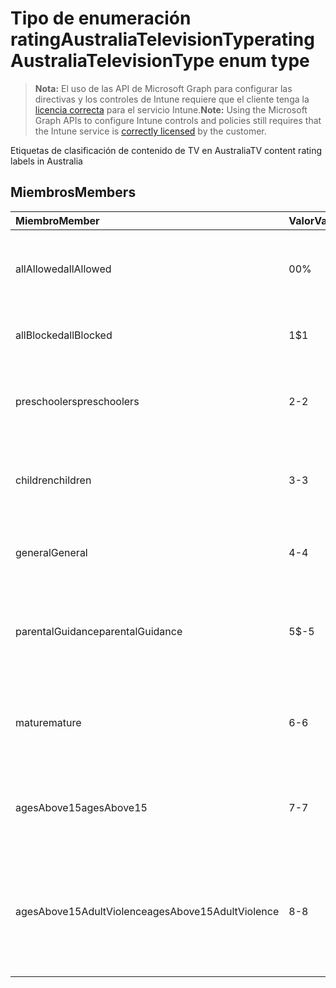 # <a name="ratingaustraliatelevisiontype-enum-type"></a><span data-ttu-id="39367-101">Tipo de enumeración ratingAustraliaTelevisionType</span><span class="sxs-lookup"><span data-stu-id="39367-101">ratingAustraliaTelevisionType enum type</span></span>

> <span data-ttu-id="39367-102">**Nota:** El uso de las API de Microsoft Graph para configurar las directivas y los controles de Intune requiere que el cliente tenga la [licencia correcta](https://go.microsoft.com/fwlink/?linkid=839381) para el servicio Intune.</span><span class="sxs-lookup"><span data-stu-id="39367-102">**Note:** Using the Microsoft Graph APIs to configure Intune controls and policies still requires that the Intune service is [correctly licensed](https://go.microsoft.com/fwlink/?linkid=839381) by the customer.</span></span>

<span data-ttu-id="39367-103">Etiquetas de clasificación de contenido de TV en Australia</span><span class="sxs-lookup"><span data-stu-id="39367-103">TV content rating labels in Australia</span></span>
## <a name="members"></a><span data-ttu-id="39367-104">Miembros</span><span class="sxs-lookup"><span data-stu-id="39367-104">Members</span></span>
|<span data-ttu-id="39367-105">Miembro</span><span class="sxs-lookup"><span data-stu-id="39367-105">Member</span></span>|<span data-ttu-id="39367-106">Valor</span><span class="sxs-lookup"><span data-stu-id="39367-106">Value</span></span>|<span data-ttu-id="39367-107">Descripción</span><span class="sxs-lookup"><span data-stu-id="39367-107">Description</span></span>|
|:---|:---|:---|
|<span data-ttu-id="39367-108">allAllowed</span><span class="sxs-lookup"><span data-stu-id="39367-108">allAllowed</span></span>|<span data-ttu-id="39367-109">0</span><span class="sxs-lookup"><span data-stu-id="39367-109">0%</span></span>|<span data-ttu-id="39367-110">Valor predeterminado, permitir cualquier contenido de programas de TV</span><span class="sxs-lookup"><span data-stu-id="39367-110">Default value, allow all TV shows content</span></span>|
|<span data-ttu-id="39367-111">allBlocked</span><span class="sxs-lookup"><span data-stu-id="39367-111">allBlocked</span></span>|<span data-ttu-id="39367-112">1</span><span class="sxs-lookup"><span data-stu-id="39367-112">$1</span></span>|<span data-ttu-id="39367-113">No permitir ningún contenido de programa de TV</span><span class="sxs-lookup"><span data-stu-id="39367-113">Do not allow any TV shows content</span></span>|
|<span data-ttu-id="39367-114">preschoolers</span><span class="sxs-lookup"><span data-stu-id="39367-114">preschoolers</span></span>|<span data-ttu-id="39367-115">2</span><span class="sxs-lookup"><span data-stu-id="39367-115">-2</span></span>|<span data-ttu-id="39367-116">La clasificación P está pensada para preescolares</span><span class="sxs-lookup"><span data-stu-id="39367-116">The P classification is intended for preschoolers</span></span>|
|<span data-ttu-id="39367-117">children</span><span class="sxs-lookup"><span data-stu-id="39367-117">children</span></span>|<span data-ttu-id="39367-118">3</span><span class="sxs-lookup"><span data-stu-id="39367-118">-3</span></span>|<span data-ttu-id="39367-119">La clasificación C está pensada para niños de menos de 14 años</span><span class="sxs-lookup"><span data-stu-id="39367-119">The C classification is intended for children under 14</span></span>|
|<span data-ttu-id="39367-120">general</span><span class="sxs-lookup"><span data-stu-id="39367-120">General</span></span>|<span data-ttu-id="39367-121">4</span><span class="sxs-lookup"><span data-stu-id="39367-121">-4</span></span>|<span data-ttu-id="39367-122">La clasificación G es apta para todas las edades</span><span class="sxs-lookup"><span data-stu-id="39367-122">The G classification is suitable for all ages</span></span>|
|<span data-ttu-id="39367-123">parentalGuidance</span><span class="sxs-lookup"><span data-stu-id="39367-123">parentalGuidance</span></span>|<span data-ttu-id="39367-124">5</span><span class="sxs-lookup"><span data-stu-id="39367-124">$-5</span></span>|<span data-ttu-id="39367-125">La clasificación PG está recomendada para espectadores jóvenes</span><span class="sxs-lookup"><span data-stu-id="39367-125">The PG classification is recommended for young viewers</span></span>|
|<span data-ttu-id="39367-126">mature</span><span class="sxs-lookup"><span data-stu-id="39367-126">mature</span></span>|<span data-ttu-id="39367-127">6</span><span class="sxs-lookup"><span data-stu-id="39367-127">-6</span></span>|<span data-ttu-id="39367-128">La clasificación M se recomienda para espectadores de más de 15 años</span><span class="sxs-lookup"><span data-stu-id="39367-128">The M classification is recommended for viewers over 15</span></span>|
|<span data-ttu-id="39367-129">agesAbove15</span><span class="sxs-lookup"><span data-stu-id="39367-129">agesAbove15</span></span>|<span data-ttu-id="39367-130">7</span><span class="sxs-lookup"><span data-stu-id="39367-130">-7</span></span>|<span data-ttu-id="39367-131">La clasificación MA15+ no es apta para menores de 15 años</span><span class="sxs-lookup"><span data-stu-id="39367-131">The MA15+ classification is not suitable for viewers under 15</span></span>|
|<span data-ttu-id="39367-132">agesAbove15AdultViolence</span><span class="sxs-lookup"><span data-stu-id="39367-132">agesAbove15AdultViolence</span></span>|<span data-ttu-id="39367-133">8</span><span class="sxs-lookup"><span data-stu-id="39367-133">-8</span></span>|<span data-ttu-id="39367-134">La clasificación AV15 + no es adecuada para espectadores de menos de 15 años, hay violencia específica para adultos</span><span class="sxs-lookup"><span data-stu-id="39367-134">The AV15+ classification is not suitable for viewers under 15, adult violence-specific</span></span>|



